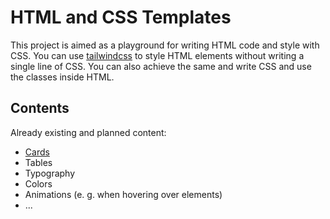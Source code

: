 # HTML and CSS Templates

This project is aimed as a playground for writing HTML code and style with CSS.
You can use [tailwindcss](https://tailwindcss.com/) to style HTML elements without writing a single line of CSS.
You can also achieve the same and write CSS and use the classes inside HTML.

## Contents

Already existing and planned content:

- [Cards](cards-col/index.html)
- Tables
- Typography
- Colors
- Animations (e. g. when hovering over elements)
- ...
